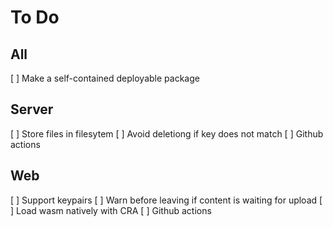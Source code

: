 # To Do

## All
[ ] Make a self-contained deployable package

## Server
[ ] Store files in filesytem
[ ] Avoid deletiong if key does not match
[ ] Github actions

## Web
[ ] Support keypairs
[ ] Warn before leaving if content is waiting for upload
[ ] Load wasm natively with CRA
[ ] Github actions
